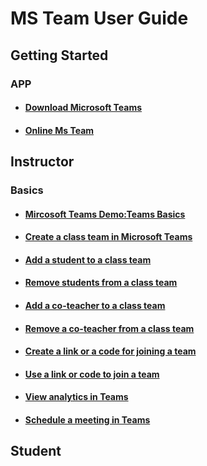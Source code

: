 # MS Team User Guide

## Getting Started

### APP

- #### [Download Microsoft Teams](https://www.microsoft.com/en-ww/microsoft-teams/download-app)
  
- #### [Online Ms Team](https://teams.microsoft.com/)

## Instructor

### Basics

- #### [Mircosoft Teams Demo:Teams Basics](https://teamsdemo.office.com/)

- #### [Create a class team in Microsoft Teams](https://bit.ly/2Yz9tEo)

- #### [Add a student to a class team](https://bit.ly/2SEVRUt)

- #### [Remove students from a class team](https://bit.ly/2WqeVIc)

- #### [Add a co-teacher to a class team](https://bit.ly/2yIaCiE)

- #### [Remove a co-teacher from a class team](https://bit.ly/3dB4Spm)

- #### [Create a link or a code for joining a team](https://bit.ly/2WUlAtl)

- #### [Use a link or code to join a team](https://bit.ly/2WUlAtl)

- #### [View analytics in Teams](https://bit.ly/2ZpjTXB)

- #### [Schedule a meeting in Teams](https://support.microsoft.com/en-us/office/schedule-a-meeting-in-teams-943507a9-8583-4c58-b5d2-8ec8265e04e5?ui=en-us&rs=en-us&ad=us)

## Student